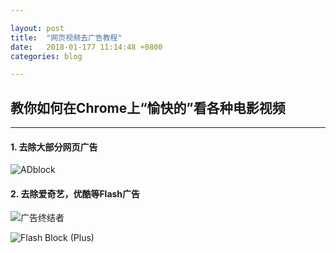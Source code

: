 ```yaml
---

layout: post
title:  "网页视频去广告教程"
date:   2018-01-177 11:14:48 +0800
categories: blog

---
```


##  教你如何在Chrome上“愉快的”看各种电影视频

---




####  1.  去除大部分网页广告

![ADblock](https://chrome.google.com/webstore/detail/adblock-plus/cfhdojbkjhnklbpkdaibdccddilifddb)


####  2.  去除爱奇艺，优酷等Flash广告

![广告终结者](https://chrome.google.com/webstore/detail/%E5%B9%BF%E5%91%8A%E7%BB%88%E7%BB%93%E8%80%85/fpdnjdlbdmifoocedhkighhlbchbiikl)

![Flash Block (Plus)](https://chrome.google.com/webstore/detail/flash-block-plus/lhjanpmhcanjknkcfjiikkjdecjkmngn)
